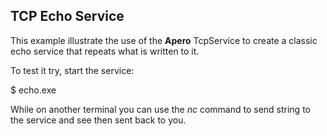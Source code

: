 ## TCP Echo Service
This example illustrate the use of the **Apero** TcpService to create a classic
echo service that repeats what is written to it.

To test it try, start the service:

$ echo.exe 


While on another terminal you can use the *nc* command to send string to the service 
and see then sent back to you.

